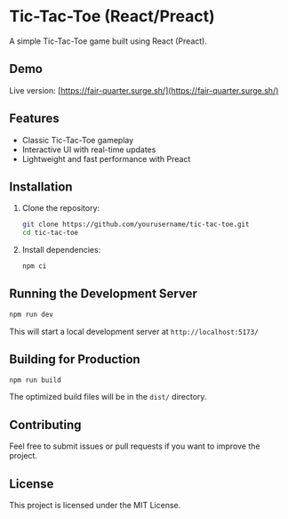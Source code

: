 # Tic-Tac-Toe (React/Preact)

A simple Tic-Tac-Toe game built using React (Preact).

## Demo

Live version: [https://fair-quarter.surge.sh/](https://fair-quarter.surge.sh/)

## Features

- Classic Tic-Tac-Toe gameplay
- Interactive UI with real-time updates
- Lightweight and fast performance with Preact

## Installation

1. Clone the repository:
   ```sh
   git clone https://github.com/yourusername/tic-tac-toe.git
   cd tic-tac-toe
   ```
2. Install dependencies:
   ```sh
   npm ci
   ```

## Running the Development Server

```sh
npm run dev
```

This will start a local development server at `http://localhost:5173/`

## Building for Production

```sh
npm run build
```

The optimized build files will be in the `dist/` directory.

## Contributing

Feel free to submit issues or pull requests if you want to improve the project.

## License

This project is licensed under the MIT License.
